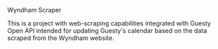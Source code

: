 Wyndham Scraper

This is a project with web-scraping capabilities integrated with Guesty Open API intended for updating Guesty's calendar based on the data scraped from the Wyndham website.
